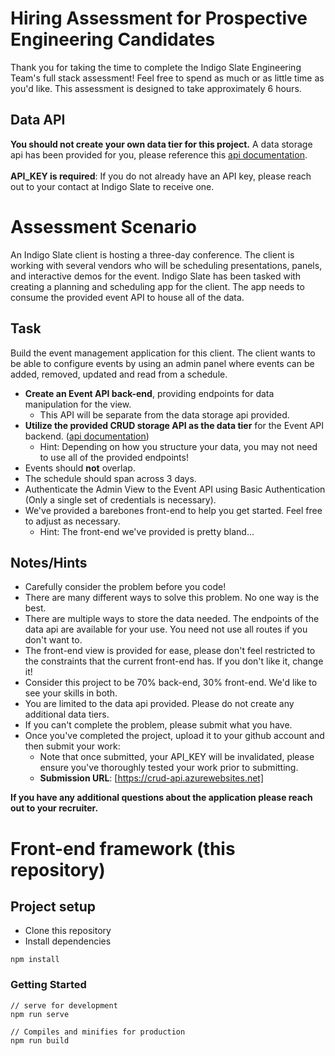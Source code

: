 # Hiring Assessment for Prospective Engineering Candidates
Thank you for taking the time to complete the Indigo Slate Engineering Team's full stack assessment!
Feel free to spend as much or as little time as you'd like. This assessment is designed to take approximately 6 hours.

## Data API
**You should not create your own data tier for this project.** A data storage api has been provided for you, please reference this [api documentation](api-doc/data-tier.md). \
\
**API_KEY is required**: If you do not already have an API key, please reach out to your contact at Indigo Slate to receive one.

# Assessment Scenario
An Indigo Slate client is hosting a three-day conference. The client is working with several vendors who will be scheduling presentations, panels, and interactive demos for the event. Indigo Slate has been tasked with creating a planning and scheduling app for the client. The app needs to consume the provided event API to house all of the data.

## Task
Build the event management application for this client. The client wants to be able to configure events by using an admin panel where events can be added, removed, updated and read from a schedule.
* **Create an Event API back-end**, providing endpoints for data manipulation for the view.
    * This API will be separate from the data storage api provided.
* **Utilize the provided CRUD storage API as the data tier** for the Event API backend. ([api documentation](api-doc/data-tier.md))
    * Hint: Depending on how you structure your data, you may not need to use all of the provided endpoints!
* Events should **not** overlap.
* The schedule should span across 3 days.
* Authenticate the Admin View to the Event API using Basic Authentication (Only a single set of credentials is necessary).
* We've provided a barebones front-end to help you get started. Feel free to adjust as necessary.
    * Hint: The front-end we've provided is pretty bland...

## Notes/Hints
* Carefully consider the problem before you code!
* There are many different ways to solve this problem. No one way is the best.
* There are multiple ways to store the data needed. The endpoints of the data api are available for your use. You need not use all routes if you don't want to.
* The front-end view is provided for ease, please don't feel restricted to the constraints that the current front-end has. If you don't like it, change it!
* Consider this project to be 70% back-end, 30% front-end. We'd like to see your skills in both.
* You are limited to the data api provided. Please do not create any additional data tiers.
* If you can't complete the problem, please submit what you have.
* Once you've completed the project, upload it to your github account and then submit your work:
    * Note that once submitted, your API_KEY will be invalidated, please ensure you've thoroughly tested your work prior to submitting.
    * **Submission URL**: [https://crud-api.azurewebsites.net]

**If you have any additional questions about the application please reach out to your recruiter.**


# Front-end framework (this repository)

## Project setup
* Clone this repository
* Install dependencies
```
npm install
```
### Getting Started
```
// serve for development
npm run serve

// Compiles and minifies for production
npm run build
```

